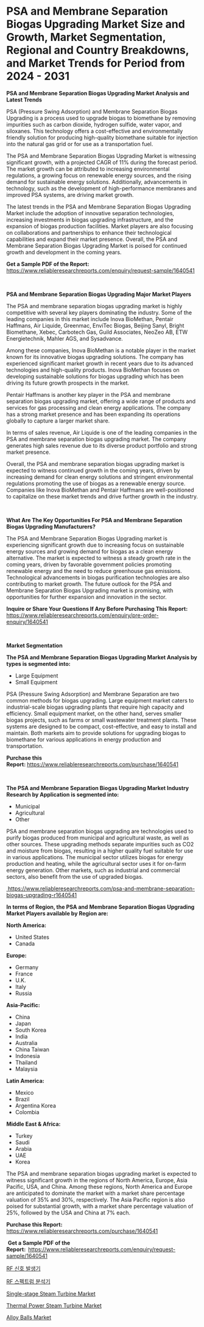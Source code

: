 <p><h1>PSA and Membrane Separation Biogas Upgrading Market Size and Growth, Market Segmentation, Regional and Country Breakdowns, and Market Trends for Period from 2024 -  2031</h1></p><p><strong>PSA and Membrane Separation Biogas Upgrading Market Analysis and Latest Trends</strong></p>
<p><p>PSA (Pressure Swing Adsorption) and Membrane Separation Biogas Upgrading is a process used to upgrade biogas to biomethane by removing impurities such as carbon dioxide, hydrogen sulfide, water vapor, and siloxanes. This technology offers a cost-effective and environmentally friendly solution for producing high-quality biomethane suitable for injection into the natural gas grid or for use as a transportation fuel.</p><p>The PSA and Membrane Separation Biogas Upgrading Market is witnessing significant growth, with a projected CAGR of 11% during the forecast period. The market growth can be attributed to increasing environmental regulations, a growing focus on renewable energy sources, and the rising demand for sustainable energy solutions. Additionally, advancements in technology, such as the development of high-performance membranes and improved PSA systems, are driving market growth.</p><p>The latest trends in the PSA and Membrane Separation Biogas Upgrading Market include the adoption of innovative separation technologies, increasing investments in biogas upgrading infrastructure, and the expansion of biogas production facilities. Market players are also focusing on collaborations and partnerships to enhance their technological capabilities and expand their market presence. Overall, the PSA and Membrane Separation Biogas Upgrading Market is poised for continued growth and development in the coming years.</p></p>
<p><strong>Get a Sample PDF of the Report:&nbsp;</strong> <a href="https://www.reliableresearchreports.com/enquiry/request-sample/1640541">https://www.reliableresearchreports.com/enquiry/request-sample/1640541</a></p>
<p>&nbsp;</p>
<p><strong>PSA and Membrane Separation Biogas Upgrading Major Market Players</strong></p>
<p><p>The PSA and membrane separation biogas upgrading market is highly competitive with several key players dominating the industry. Some of the leading companies in this market include Inova BioMethan, Pentair Haffmans, Air Liquide, Greenmac, EnviTec Biogas, Beijing Sanyl, Bright Biomethane, Xebec, Carbotech Gas, Guild Associates, NeoZeo AB, ETW Energietechnik, Mahler AGS, and Sysadvance.</p><p>Among these companies, Inova BioMethan is a notable player in the market known for its innovative biogas upgrading solutions. The company has experienced significant market growth in recent years due to its advanced technologies and high-quality products. Inova BioMethan focuses on developing sustainable solutions for biogas upgrading which has been driving its future growth prospects in the market.</p><p>Pentair Haffmans is another key player in the PSA and membrane separation biogas upgrading market, offering a wide range of products and services for gas processing and clean energy applications. The company has a strong market presence and has been expanding its operations globally to capture a larger market share.</p><p>In terms of sales revenue, Air Liquide is one of the leading companies in the PSA and membrane separation biogas upgrading market. The company generates high sales revenue due to its diverse product portfolio and strong market presence.</p><p>Overall, the PSA and membrane separation biogas upgrading market is expected to witness continued growth in the coming years, driven by increasing demand for clean energy solutions and stringent environmental regulations promoting the use of biogas as a renewable energy source. Companies like Inova BioMethan and Pentair Haffmans are well-positioned to capitalize on these market trends and drive further growth in the industry.</p></p>
<p>&nbsp;</p>
<p><strong>What Are The Key Opportunities For PSA and Membrane Separation Biogas Upgrading Manufacturers?</strong></p>
<p><p>The PSA and Membrane Separation Biogas Upgrading market is experiencing significant growth due to increasing focus on sustainable energy sources and growing demand for biogas as a clean energy alternative. The market is expected to witness a steady growth rate in the coming years, driven by favorable government policies promoting renewable energy and the need to reduce greenhouse gas emissions. Technological advancements in biogas purification technologies are also contributing to market growth. The future outlook for the PSA and Membrane Separation Biogas Upgrading market is promising, with opportunities for further expansion and innovation in the sector.</p></p>
<p><strong>Inquire or Share Your Questions If Any Before Purchasing This Report:</strong> <a href="https://www.reliableresearchreports.com/enquiry/pre-order-enquiry/1640541">https://www.reliableresearchreports.com/enquiry/pre-order-enquiry/1640541</a></p>
<p>&nbsp;</p>
<p><strong>Market Segmentation</strong></p>
<p><strong>The PSA and Membrane Separation Biogas Upgrading Market Analysis by types is segmented into:</strong></p>
<p><ul><li>Large Equipment</li><li>Small Equipment</li></ul></p>
<p><p>PSA (Pressure Swing Adsorption) and Membrane Separation are two common methods for biogas upgrading. Large equipment market caters to industrial-scale biogas upgrading plants that require high capacity and efficiency. Small equipment market, on the other hand, serves smaller biogas projects, such as farms or small wastewater treatment plants. These systems are designed to be compact, cost-effective, and easy to install and maintain. Both markets aim to provide solutions for upgrading biogas to biomethane for various applications in energy production and transportation.</p></p>
<p><strong>Purchase this Report:&nbsp;</strong><a href="https://www.reliableresearchreports.com/purchase/1640541">https://www.reliableresearchreports.com/purchase/1640541</a></p>
<p>&nbsp;</p>
<p><strong>The PSA and Membrane Separation Biogas Upgrading Market Industry Research by Application is segmented into:</strong></p>
<p><ul><li>Municipal</li><li>Agricultural</li><li>Other</li></ul></p>
<p><p>PSA and membrane separation biogas upgrading are technologies used to purify biogas produced from municipal and agricultural waste, as well as other sources. These upgrading methods separate impurities such as CO2 and moisture from biogas, resulting in a higher quality fuel suitable for use in various applications. The municipal sector utilizes biogas for energy production and heating, while the agricultural sector uses it for on-farm energy generation. Other markets, such as industrial and commercial sectors, also benefit from the use of upgraded biogas.</p></p>
<p><a href="https://www.reliableresearchreports.com/psa-and-membrane-separation-biogas-upgrading-r1640541">&nbsp;https://www.reliableresearchreports.com/psa-and-membrane-separation-biogas-upgrading-r1640541</a></p>
<p><strong>In terms of Region, the PSA and Membrane Separation Biogas Upgrading Market Players available by Region are:</strong></p>
<p>
    <p> <strong> North America: </strong>
        <ul>
            <li>United States</li>
            <li>Canada</li>
        </ul>
        </p> 
    <p> <strong> Europe: </strong>
        <ul>
            <li>Germany</li>
            <li>France</li>
            <li>U.K.</li>
            <li>Italy</li>
            <li>Russia</li>
        </ul>
        </p> 
    <p> <strong> Asia-Pacific: </strong>
        <ul>
            <li>China</li>
            <li>Japan</li>
            <li>South Korea</li>
            <li>India</li>
            <li>Australia</li>
            <li>China Taiwan</li>
            <li>Indonesia</li>
            <li>Thailand</li>
            <li>Malaysia</li>
        </ul>
        </p> 
    <p> <strong> Latin America: </strong>
        <ul>
            <li>Mexico</li>
            <li>Brazil</li>
            <li>Argentina Korea</li>
            <li>Colombia</li>
        </ul>
        </p> 
    <p> <strong> Middle East & Africa: </strong>
        <ul>
            <li>Turkey</li>
            <li>Saudi</li>
            <li>Arabia</li>
            <li>UAE</li>
            <li>Korea</li>
        </ul>
    </p>
    </p>
<p><p>The PSA and membrane separation biogas upgrading market is expected to witness significant growth in the regions of North America, Europe, Asia Pacific, USA, and China. Among these regions, North America and Europe are anticipated to dominate the market with a market share percentage valuation of 35% and 30%, respectively. The Asia Pacific region is also poised for substantial growth, with a market share percentage valuation of 25%, followed by the USA and China at 7% each.</p></p>
<p><strong>Purchase this Report: </strong><a href="https://www.reliableresearchreports.com/purchase/1640541">https://www.reliableresearchreports.com/purchase/1640541</a></p>
<p>&nbsp;<strong>Get a Sample PDF of the Report:&nbsp;&nbsp;</strong><a href="https://www.reliableresearchreports.com/enquiry/request-sample/1640541">https://www.reliableresearchreports.com/enquiry/request-sample/1640541</a></p>
<p><strong></strong></p>
<p><p><a href="https://github.com/PhilToryphy7876567/Market-Research-Report-List-1/blob/main/595859836280.md">RF 신호 발생기</a></p><p><a href="https://github.com/solomonbode85/Market-Research-Report-List-1/blob/main/259317736281.md">RF 스펙트럼 분석기</a></p><p><a href="https://github.com/dimitrishawkinswaynenp91rgz/Market-Research-Report-List-2/blob/main/single-stage-steam-turbine-market.md">Single-stage Steam Turbine Market</a></p><p><a href="https://github.com/pizolina/Market-Research-Report-List-4/blob/main/thermal-power-steam-turbine-market.md">Thermal Power Steam Turbine Market</a></p><p><a href="https://issuu.com/reportprime-2/docs/alloy-balls-market-size-2030.pptx">Alloy Balls Market</a></p></p>